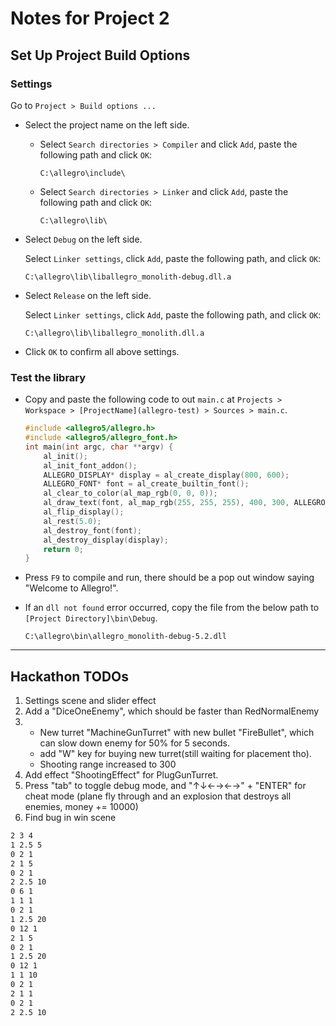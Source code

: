# Notes for Project 2

## Set Up Project Build Options

### Settings

Go to `Project > Build options ...`

- Select the project name on the left side.

  - Select `Search directories > Compiler` and click `Add`, paste the following path and click `OK`:

    ```
    C:\allegro\include\
    ```

  - Select `Search directories > Linker` and click `Add`, paste the following path and click `OK`:

    ```
    C:\allegro\lib\
    ```

- Select `Debug` on the left side.

  Select `Linker settings`, click `Add`, paste the following path, and click `OK`:

  ```
  C:\allegro\lib\liballegro_monolith-debug.dll.a
  ```

- Select `Release` on the left side.

  Select `Linker settings`, click `Add`, paste the following path, and click `OK`:

  ```
  C:\allegro\lib\liballegro_monolith.dll.a
  ```

- Click `OK` to confirm all above settings.

### Test the library

- Copy and paste the following code to out `main.c` at `Projects > Workspace > [ProjectName](allegro-test) > Sources > main.c`.

  ```c
  #include <allegro5/allegro.h>
  #include <allegro5/allegro_font.h>
  int main(int argc, char **argv) {
      al_init();
      al_init_font_addon();
      ALLEGRO_DISPLAY* display = al_create_display(800, 600);
      ALLEGRO_FONT* font = al_create_builtin_font();
      al_clear_to_color(al_map_rgb(0, 0, 0));
      al_draw_text(font, al_map_rgb(255, 255, 255), 400, 300, ALLEGRO_ALIGN_CENTER, "Welcome to Allegro!");
      al_flip_display();
      al_rest(5.0);
      al_destroy_font(font);
      al_destroy_display(display);
      return 0;
  }
  ```

- Press `F9` to compile and run, there should be a pop out window saying "Welcome to Allegro!".

- If an `dll not found` error occurred, copy the file from the below path to `[Project Directory]\bin\Debug`.

  ```
  C:\allegro\bin\allegro_monolith-debug-5.2.dll
  ```

---

## Hackathon TODOs

1. Settings scene and slider effect
2. Add a "DiceOneEnemy", which should be faster than RedNormalEnemy
3. - New turret "MachineGunTurret" with new bullet "FireBullet", which can slow down enemy for 50% for 5 seconds.
   - add "W" key for buying new turret(still waiting for placement tho).
   - Shooting range increased to 300
4. Add effect "ShootingEffect" for PlugGunTurret.
5. Press "tab" to toggle debug mode, and "↑↓←→←→" + "ENTER" for cheat mode (plane fly through and an explosion that destroys all enemies, money += 10000)
6. Find bug in win scene

```txt
2 3 4
1 2.5 5
0 2 1
2 1 5
0 2 1
2 2.5 10
0 6 1
1 1 1
0 2 1
1 2.5 20
0 12 1
2 1 5
0 2 1
1 2.5 20
0 12 1
1 1 10
0 2 1
2 1 1
0 2 1
2 2.5 10
```
